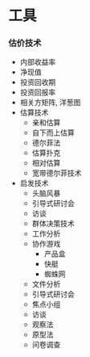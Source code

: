 # 工具

### 估价技术

* 内部收益率
* 净现值
* 投资回收期
* 投资回报率
* 相关方矩阵, 洋葱图
* 估算技术
	* 亲和估算
	* 自下而上估算
	* 德尔菲法
	* 估算扑克
	* 相对估算
	* 宽带德尔菲技术
* 启发技术
	* 头脑风暴
	* 引导式研讨会
	* 访谈
	* 群体决策技术
	* 工作分析
	* 协作游戏
		* 产品盒
		* 快艇
		* 蜘蛛网
	* 文件分析
	* 引导式研讨会
	* 焦点小组
	* 访谈
	* 观察法
	* 原型法
	* 问卷调查